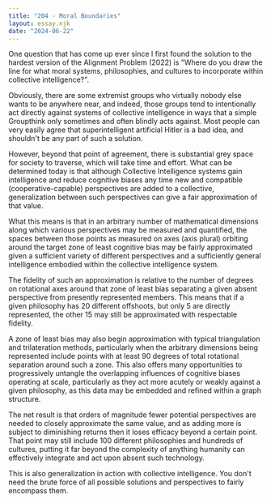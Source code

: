 ```yaml
---
title: "204 - Moral Boundaries"
layout: essay.njk
date: "2024-06-22"
---
```


One question that has come up ever since I first found the solution to the hardest version of the Alignment Problem (2022) is "Where do you draw the line for what moral systems, philosophies, and cultures to incorporate within collective intelligence?".

Obviously, there are some extremist groups who virtually nobody else wants to be anywhere near, and indeed, those groups tend to intentionally act directly against systems of collective intelligence in ways that a simple Groupthink only sometimes and often blindly acts against. Most people can very easily agree that superintelligent artificial Hitler is a bad idea, and shouldn't be any part of such a solution.

However, beyond that point of agreement, there is substantial grey space for society to traverse, which will take time and effort. What can be determined today is that although Collective Intelligence systems gain intelligence and reduce cognitive biases any time new and compatible (cooperative-capable) perspectives are added to a collective, generalization between such perspectives can give a fair approximation of that value.

What this means is that in an arbitrary number of mathematical dimensions along which various perspectives may be measured and quantified, the spaces between those points as measured on axes (axis plural) orbiting around the target zone of least cognitive bias may be fairly approximated given a sufficient variety of different perspectives and a sufficiently general intelligence embodied within the collective intelligence system.

The fidelity of such an approximation is relative to the number of degrees on rotational axes around that zone of least bias separating a given absent perspective from presently represented members. This means that if a given philosophy has 20 different offshoots, but only 5 are directly represented, the other 15 may still be approximated with respectable fidelity.

A zone of least bias may also begin approximation with typical triangulation and trilateration methods, particularly when the arbitrary dimensions being represented include points with at least 90 degrees of total rotational separation around such a zone. This also offers many opportunities to progressively untangle the overlapping influences of cognitive biases operating at scale, particularly as they act more acutely or weakly against a given philosophy, as this data may be embedded and refined within a graph structure.

The net result is that orders of magnitude fewer potential perspectives are needed to closely approximate the same value, and as adding more is subject to diminishing returns then it loses efficacy beyond a certain point. That point may still include 100 different philosophies and hundreds of cultures, putting it far beyond the complexity of anything humanity can effectively integrate and act upon absent such technology.

This is also generalization in action with collective intelligence. You don't need the brute force of all possible solutions and perspectives to fairly encompass them.

